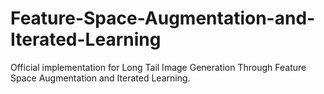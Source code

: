 # Feature-Space-Augmentation-and-Iterated-Learning
Official implementation for Long Tail Image Generation Through Feature Space Augmentation and Iterated Learning.
